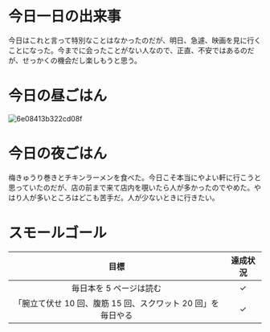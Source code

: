 # 今日一日の出来事
今日はこれと言って特別なことはなかったのだが、明日、急遽、映画を見に行くことになった。今までに会ったことがない人なので、正直、不安ではあるのだが、せっかくの機会だし楽しもうと思う。

# 今日の昼ごはん
![6e08413b322cd08f](https://noraworld.github.io/box-bulbasaur/2019/03/6e08413b322cd08f.jpg)

# 今日の夜ごはん
梅きゅうり巻きとチキンラーメンを食べた。今日こそ本当にやよい軒に行こうと思っていたのだが、店の前まで来て店内を覗いたら人が多かったのでやめた。やはり人が多いところはどこも苦手だ。人が少ないときに行きたい。

# スモールゴール
| 目標 | 達成状況 |
|:---:|:---:|
| 毎日本を 5 ページは読む | ✓ |
| 「腕立て伏せ 10 回、腹筋 15 回、スクワット 20 回」を毎日やる | ✓ |
